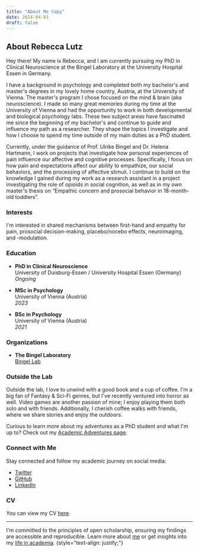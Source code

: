 ```yaml
---
title: "About Me Copy"
date: 2024-04-01
draft: false
---
```


## About Rebecca Lutz

Hey there! My name is Rebecca, and I am currently pursuing my PhD in Clinical Neuroscience at the Bingel Laboratory at the University Hospital Essen in Germany.

I have a background in psychology and completed both my bachelor's and master's degrees in my lovely home country, Austria, at the University of Vienna. The master's program I chose focused on the mind & brain (aka neuroscience). I made so many great memories during my time at the University of Vienna and had the opportunity to work in both developmental and biological psychology labs. These two subject areas have fascinated me since the beginning of my bachelor's and continue to guide and influence my path as a researcher. They shape the topics I investigate and how I choose to spend my time outside of my main duties as a PhD student.

Currently, under the guidance of Prof. Ulrike Bingel and Dr. Helena Hartmann, I work on projects that investigate how personal experiences of pain influence our affective and cognitive processes. Specifically, I focus on how pain and expectations affect our ability to empathize, our social behaviors, and the processing of affective stimuli. I continue to build on the knowledge I gained during my work as a research assistant in a project investigating the role of opioids in social cognition, as well as in my own master's thesis on “Empathic concern and prosocial behavior in 18-month-old toddlers”.

### Interests

I'm interested in shared mechanisms between first-hand and empathy for pain, prosocial decision-making, placebo/nocebo effects, neuroimaging, and -modulation.

### Education

- **PhD in Clinical Neuroscience**  
  University of Duisburg-Essen / University Hospital Essen (Germany)  
  *Ongoing*

- **MSc in Psychology**  
  University of Vienna (Austria)  
  *2023*

- **BSc in Psychology**  
  University of Vienna (Austria)  
  *2021*

### Organizations

- **The Bingel Laboratory**  
  [Bingel Lab](https://www.bingellab.de/)

### Outside the Lab

Outside the lab, I love to unwind with a good book and a cup of coffee. I'm a big fan of Fantasy & Sci-Fi genres, but I've recently ventured into horror as well. Video games are another passion of mine; I enjoy playing them both solo and with friends. Additionally, I cherish coffee walks with friends, where we share stories and enjoy the outdoors.

Curious to learn more about my adventures as a PhD student and what I'm up to? Check out my [Academic Adventures page](/academic-adventures/).

### Connect with Me

Stay connected and follow my academic journey on social media:

- [Twitter](https://twitter.com/becki_lutz)
- [GitHub](https://github.com/BeccaL95)
- [LinkedIn](https://www.linkedin.com/in/rebecca-lutz-2a3855274/)

### CV

You can view my CV [here](uploads/CV_Lutz.pdf).

---

I'm committed to the principles of open scholarship, ensuring my findings are accessible and reproducible. Learn more about [me](/about-me/) or get insights into my [life in academia](/academic-adventures/).
{style="text-align: justify;"}
